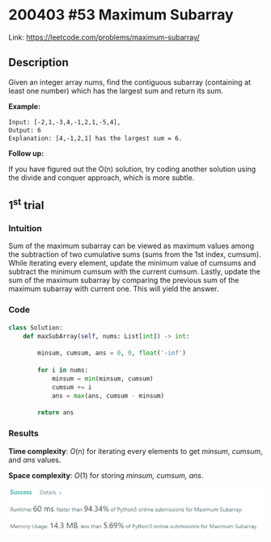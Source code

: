 # 200403 #53 Maximum Subarray
Link: https://leetcode.com/problems/maximum-subarray/

## Description
Given an integer array nums, find the contiguous subarray (containing at least one number) which has the largest sum and return its sum.

**Example:**

    Input: [-2,1,-3,4,-1,2,1,-5,4],
    Output: 6
    Explanation: [4,-1,2,1] has the largest sum = 6.

**Follow up:**

If you have figured out the O(n) solution, try coding another solution using the divide and conquer approach, which is more subtle.

## 1<sup>st</sup> trial

### Intuition
Sum of the maximum subarray can be viewed as maximum values among the subtraction of two cumulative sums (sums from the 1st index, cumsum). While iterating every element, update the minimum value of cumsums and subtract the minimum cumsum with the current cumsum. Lastly, update the sum of the maximum subarray by comparing the previous sum of the maximum subarray with current one. This will yield the answer.

### Code
```python
class Solution:
    def maxSubArray(self, nums: List[int]) -> int:
    
        minsum, cumsum, ans = 0, 0, float('-inf')
        
        for i in nums:
            minsum = min(minsum, cumsum)
            cumsum += i
            ans = max(ans, cumsum - minsum)
        
        return ans
```

### Results
**Time complexity**: *O*(n) for iterating every elements to get *minsum*, *cumsum*, and *ans* values.

**Space complexity**: *O*(1) for storing *minsum, cumsum, ans*.

![1st trial](https://github.com/minyookim/DailyCoding/blob/master/200403%20%2353%20Maximum%20Subarray/1st%20trial.PNG)
